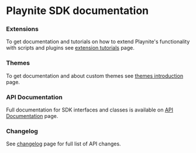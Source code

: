 # Playnite SDK documentation

### Extensions

To get documentation and tutorials on how to extend Playnite's functionality with scripts and plugins see [extension tutorials](tutorials/intro.md) page.

### Themes

To get documentation and about custom themes see [themes introduction](tutorials/themes/introduction.md) page.

### API Documentation

Full documentation for SDK interfaces and classes is available on [API Documentation](api/index.md) page.

### Changelog

See [changelog](changelog.md) page for full list of API changes.